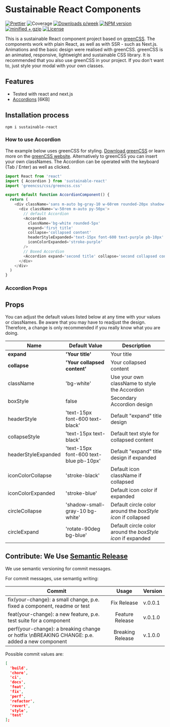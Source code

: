 # Sustainable React Components

[![Prettier](https://github.com/Se-Gl/sustainable-react/actions/workflows/prettier.yml/badge.svg)](https://github.com/Se-Gl/sustainable-react/actions/workflows/prettier.yml)
![Coverage](https://raw.githubusercontent.com/Se-Gl/sustainable-react/main/badges/badge-statements.svg)
[![Downloads p/week](https://badgen.net/npm/dw/sustainable-react)](https://badgen.net/npm/dw/sustainable-react)
[![NPM version](https://badgen.net/npm/v/sustainable-react)](https://badgen.net/npm/v/sustainable-react)
[![minified + gzip](https://badgen.net/bundlephobia/minzip/sustainable-react)](https://badgen.net/bundlephobia/minzip/sustainable-react)
[![License](https://badgen.net/npm/license/sustainable-react)](https://badgen.net/npm/license/sustainable-react)

This is a sustainable React component project based on [greenCSS](https://github.com/Se-Gl/greenCSS). The components work with plain React, as well as with SSR - such as Next.js. Animations and the basic design were realised with greenCSS. greenCSS is an animated, responsive, lightweight and sustainable CSS library. It is recommended that you also use greenCSS in your project. If you don't want to, just style your modal with your own classes.

## Features

- Tested with react and next.js
- [Accordions](#how-to-use-accordion) [6KB]

## Installation process

`npm i sustainable-react`

### How to use Accordion

The example below uses greenCSS for styling. [Download greenCSS](https://www.npmjs.com/package/greencss) or learn more on the [greenCSS website](https://greencss.dev). Alternatively to greenCSS you can insert your own classNames.
The Accordion can be operated with the keyboard (Tab / Enter) as well as clicked.

```js
import React from 'react'
import { Accordion } from 'sustainable-react'
import 'greencss/css/greencss.css'

export default function AccordionComponent() {
  return (
    <div className='sans m-auto bg-gray-10 w-60rem rounded-20px shadow-small-gray-9'>
      <div className='w-50rem m-auto py-50px'>
        // default Accordion
        <Accordion
          className='bg-white rounded-5px'
          expand='first title'
          collapse='collapsed content'
          headerStyleExpanded='text-15px font-600 text-purple pb-10px'
          iconColorExpanded='stroke-purple'
        />
        // Boxed Accordion
        <Accordion expand='second title' collapse='second collapsed content' boxStyle={true} />
      </div>
    </div>
  )
}
```

### Accordion Props

## Props

You can adjust the default values listed below at any time with your values or classNames. Be aware that you may have to readjust the design. Therefore, a change is only recommended if you really know what you are doing.

| Name                | Default Value                          | Description                                                  |
| ------------------- | -------------------------------------- | ------------------------------------------------------------ |
| **expand**          | **'Your title'**                       | Your title                                                   |
| **collapse**        | **'Your collapsed content'**           | Your collapsed content                                       |
| className           | 'bg-white'                             | Use your own className to style the Accordion                |
| boxStyle            | false                                  | Secondary Accordion design                                   |
| headerStyle         | 'text-15px font-600 text-black'        | Default "expand" title design                                |
| collapseStyle       | 'text-15px text-black'                 | Default text style for collapsed content                     |
| headerStyleExpanded | 'text-15px font-600 text-blue pb-10px' | Default "expand" title design if expanded                    |
| iconColorCollapse   | 'stroke-black'                         | Default icon className if collapsed                          |
| iconColorExpanded   | 'stroke-blue'                          | Default icon color if expanded                               |
| circleCollapse      | 'shadow-small-gray-10 bg-white'        | Default circle color around the _boxStyle icon_ if collapsed |
| circleExpand        | 'rotate-90deg bg-blue'                 | Default circle color around the _boxStyle icon_ if expanded  |

## Contribute: We Use [Semantic Release](https://github.com/semantic-release/semantic-release)

We use semantic versioning for commit messages.

For commit messages, use semantig writing:

| Commit                                                                                       |      Usage       | Version |
| -------------------------------------------------------------------------------------------- | :--------------: | ------- |
| fix(your-change): a small change, p.e. fixed a component, readme or test                     |   Fix Release    | v.0.0.1 |
| feat(your-change): a new feature, p.e. test suite for a component                            | Feature Release  | v.0.1.0 |
| perf(your-change): a breaking change or hotfix \nBREAKING CHANGE: p.e. added a new component | Breaking Release | v.1.0.0 |

Possible commit values are:

```json
[
  'build',
  'chore',
  'ci',
  'docs',
  'feat',
  'fix',
  'perf',
  'refactor',
  'revert',
  'style',
  'test'
];
```
